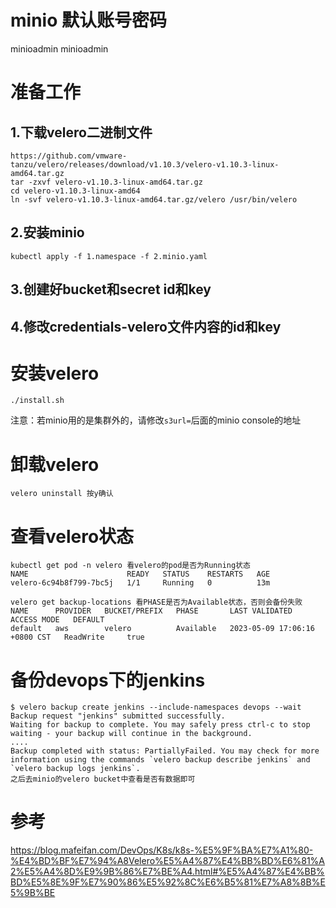 # minio 默认账号密码
minioadmin
minioadmin

# 准备工作
## 1.下载velero二进制文件
```
https://github.com/vmware-tanzu/velero/releases/download/v1.10.3/velero-v1.10.3-linux-amd64.tar.gz
tar -zxvf velero-v1.10.3-linux-amd64.tar.gz
cd velero-v1.10.3-linux-amd64
ln -svf velero-v1.10.3-linux-amd64.tar.gz/velero /usr/bin/velero
```

## 2.安装minio
```
kubectl apply -f 1.namespace -f 2.minio.yaml
```

## 3.创建好bucket和secret id和key

## 4.修改credentials-velero文件内容的id和key

# 安装velero
```
./install.sh
```

注意：若minio用的是集群外的，请修改`s3url=`后面的minio console的地址

# 卸载velero
```
velero uninstall 按y确认
```

# 查看velero状态
```
kubectl get pod -n velero 看velero的pod是否为Running状态
NAME                      READY   STATUS    RESTARTS   AGE
velero-6c94b8f799-7bc5j   1/1     Running   0          13m

velero get backup-locations 看PHASE是否为Available状态，否则会备份失败
NAME      PROVIDER   BUCKET/PREFIX   PHASE       LAST VALIDATED                  ACCESS MODE   DEFAULT
default   aws        velero          Available   2023-05-09 17:06:16 +0800 CST   ReadWrite     true

```

# 备份devops下的jenkins
```
$ velero backup create jenkins --include-namespaces devops --wait
Backup request "jenkins" submitted successfully.
Waiting for backup to complete. You may safely press ctrl-c to stop waiting - your backup will continue in the background.
....
Backup completed with status: PartiallyFailed. You may check for more information using the commands `velero backup describe jenkins` and `velero backup logs jenkins`.
之后去minio的velero bucket中查看是否有数据即可
```

# 参考
https://blog.mafeifan.com/DevOps/K8s/k8s-%E5%9F%BA%E7%A1%80-%E4%BD%BF%E7%94%A8Velero%E5%A4%87%E4%BB%BD%E6%81%A2%E5%A4%8D%E9%9B%86%E7%BE%A4.html#%E5%A4%87%E4%BB%BD%E5%8E%9F%E7%90%86%E5%92%8C%E6%B5%81%E7%A8%8B%E5%9B%BE
